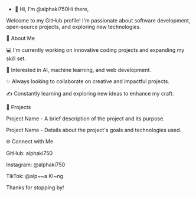 - 👋 Hi, I’m @alphaki750Hi there, 

Welcome to my GitHub profile! I'm passionate about software development, open-source projects, and exploring new technologies.

🌟 About Me

💻 I'm currently working on innovative coding projects and expanding my skill set.

🧠 Interested in AI, machine learning, and web development.

✨ Always looking to collaborate on creative and impactful projects.

✍️ Constantly learning and exploring new ideas to enhance my craft.

🎨 Projects

Project Name - A brief description of the project and its purpose.

Project Name - Details about the project's goals and technologies used.

🌐 Connect with Me

GitHub: alphaki750

Instagram: @alphaki750

TikTok: @alp~~a KI~ng

Thanks for stopping by!

<!---
alphaki750/alphaki750 is a ✨ special ✨ repository because its `README.md` (this file) appears on your GitHub profile.
You can click the Preview link to take a look at your changes.
--->

